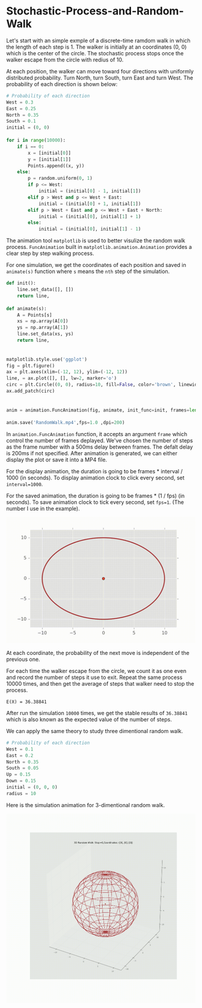 # Stochastic-Process-and-Random-Walk


Let's start with an simple exmple of a discrete-time ramdom walk in which the length of each step is 1. The walker is initially at an coordinates (0, 0) which is the center of the circle. The stochastic process stops once the walker escape from the circle with redius of 10. 

At each position, the walker can move toward four directions with uniformly distributed probability. Turn North, turn South, turn East and turn West. The probability of each direction is shown below: 

``` Python
# Probability of each direction
West = 0.3
East = 0.25
North = 0.35
South = 0.1
initial = (0, 0)

for i in range(10000):
    if i == 0:
        x = [initial[0]]
        y = [initial[1]]
        Points.append((x, y))
    else:
        p = random.uniform(0, 1)
        if p <= West:
            initial = (initial[0] - 1, initial[1])
        elif p > West and p <= West + East:
            initial = (initial[0] + 1, initial[1])
        elif p > West + East and p <= West + East + North:
            initial = (initial[0], initial[1] + 1)
        else:
            initial = (initial[0], initial[1] - 1)            
```

The animation tool ```matplotlib``` is used to better visulize the random walk process. ```FuncAnimation``` built in ```matplotlib.animation.Animation``` provides a clear step by step walking process. 

For one simulation, we get the coordinates of each position and saved in ```animate(s)``` function where ```s``` means the ```nth``` step of the simulation. 

``` Python
def init():
    line.set_data([], [])
    return line,

def animate(s):
    A = Points[s]
    xs = np.array(A[0])
    ys = np.array(A[1])
    line.set_data(xs, ys)
    return line,


matplotlib.style.use('ggplot')
fig = plt.figure()
ax = plt.axes(xlim=(-12, 12), ylim=(-12, 12))
line, = ax.plot([], [], lw=2, marker='o')
circ = plt.Circle((0, 0), radius=10, fill=False, color='brown', linewidth=2)  # Draw a circle centered in (0, 0) with a radius of 10. 
ax.add_patch(circ)


anim = animation.FuncAnimation(fig, animate, init_func=init, frames=len(Points), interval=500, blit=True)

anim.save('RandomWalk.mp4',fps=1.0 ,dpi=200)
```
In ```animation.FuncAnimation``` function, it accepts an argument ```frame``` which control the number of frames deplayed. We've chosen the number of steps as the frame number with a 500ms delay between frames. The defalt delay is 200ms if not specified. After animation is generated, we can either display the plot or save it into a MP4 file.

For the display animation, the duration is going to be frames * interval / 1000 (in seconds). 
To display animation clock to click every second, set ```interval=1000```.

For the saved animation, the duration is going to be frames * (1 / fps) (in seconds). 
To save animation clock to tick every second, set ```fps=1```. (The number I use in the example).

![](https://github.com/jqsheng94/Stochastic-Process-and-Random-Walk/blob/master/RandomWalk.gif)

At each coordinate, the probability of the next move is independent of the previous one. 

For each time the walker escape from the circle, we count it as one even and record the number of steps it use to exit. Repeat the same process 10000 times, and then get the average of steps that walker need to stop the process.

```
E(X) = 36.38841
```

After run the simulation ```10000``` times, we get the stable results of ```36.38841``` which is also known as the expected value of the number of steps. 

We can apply the same theory to study three dimentional random walk. 

``` Python
# Probability of each direction
West = 0.1
East = 0.2
North = 0.35
South = 0.05
Up = 0.15
Down = 0.15
initial = (0, 0, 0)
radius = 10
```

Here is the simulation animation for 3-dimentional random walk. 

![](https://github.com/jqsheng94/Stochastic-Process-and-Random-Walk/blob/master/3DRandomWalk2.gif)



